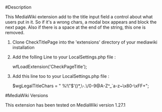 #Description

This MediaWiki extension add to the title input field a control about what users put in it. So if it's a wrong chars, a modal box appears and block the next page. Also if there is a space at the end of the string, this one is removed.   

1. Clone CheckTitlePage into the 'extensions' directory of your mediawiki installation
2. Add the folling Line to your LocalSettings.php file :

    wfLoadExtension('CheckPageTitle');

3. Add this line too to your LocalSettings.php file : 

	$wgLegalTitleChars = " %!\"$'()*,\\-.\\/0-9@A-Z\^_`a-z~\\x80-\\xFF+";
	

#MediaWiki Versions

This extension has been tested on MediaWiki version 1.27.1